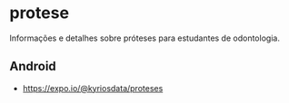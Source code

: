 # protese

Informações e detalhes sobre próteses para estudantes de odontologia.

## Android

- https://expo.io/@kyriosdata/proteses
